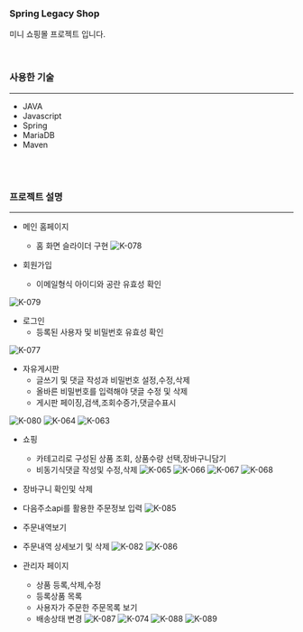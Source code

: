 ### Spring Legacy Shop

 미니 쇼핑몰 프로젝트 입니다.

   <br/>

### 사용한 기술
- - - 
+ JAVA
+ Javascript
+ Spring
+ MariaDB
+ Maven
<br/>
<br/>

### 프로젝트 설명
- - - 
+ 메인 홈페이지
  + 홈 화면 슬라이더 구현
    ![K-078](https://github.com/lsh5966/springShop/assets/107310843/4cc8dfe5-7543-4e92-a664-8056b8ad1ff9)

+ 회원가입
  + 이메일형식 아이디와 공란 유효성 확인
   
![K-079](https://github.com/lsh5966/springShop/assets/107310843/1b09e224-9470-4d73-b424-d62f9733b372)

+ 로그인
  + 등록된 사용자 및 비밀번호 유효성 확인

![K-077](https://github.com/lsh5966/springShop/assets/107310843/e25aacf8-b83d-4c2c-8454-164004da88fa)

+ 자유게시판
  + 글쓰기 및 댓글 작성과 비밀번호 설정,수정,삭제
  + 올바른 비밀번호를 입력해야 댓글 수정 및 삭제
  + 게시판 페이징,검색,조회수증가,댓글수표시

![K-080](https://github.com/lsh5966/springShop/assets/107310843/2464c813-7041-4f02-af47-379347bc0296)
![K-064](https://github.com/lsh5966/springShop/assets/107310843/8f2556f8-ef90-496d-accc-a9ca07a082d9)
![K-063](https://github.com/lsh5966/springShop/assets/107310843/902a4eef-940b-4ff2-a82e-80a6e19dbad7)
 

+ 쇼핑
  + 카테고리로 구성된 상품 조회, 상품수량 선택,장바구니담기
  + 비동기식댓글 작성및 수정,삭제
![K-065](https://github.com/lsh5966/springShop/assets/107310843/23e06fc6-23d9-4bbc-8d58-f87348dd3684)
![K-066](https://github.com/lsh5966/springShop/assets/107310843/22e14e2c-c44a-4079-9025-9282e546b46c)
 ![K-067](https://github.com/lsh5966/springShop/assets/107310843/9d5f4c18-9032-434e-9deb-a46bd025245b)
  ![K-068](https://github.com/lsh5966/springShop/assets/107310843/ad027aa7-1268-4274-b1dd-13501fc955bc)

    
+ 장바구니 확인및 삭제
+ 다음주소api를 활용한 주문정보 입력
![K-085](https://github.com/lsh5966/springShop/assets/107310843/683bafaa-f966-4c6b-9aaa-6f933282b26c)

+ 주문내역보기
+ 주문내역 상세보기 및 삭제
![K-082](https://github.com/lsh5966/springShop/assets/107310843/752ee5b9-5411-4c70-8d53-dcaf31b95330)
![K-086](https://github.com/lsh5966/springShop/assets/107310843/79c1b160-a0df-48de-9cf6-fff470127335)


+ 관리자 페이지
  + 상품 등록,삭제,수정
  + 등록상품 목록
  + 사용자가 주문한 주문목록 보기
  + 배송상태 변경
![K-087](https://github.com/lsh5966/springShop/assets/107310843/d86fbc98-5197-41e0-946e-bd02a12c0609)
![K-074](https://github.com/lsh5966/springShop/assets/107310843/7cd6adc1-966c-4588-8871-1b4d8a19d610)
![K-088](https://github.com/lsh5966/springShop/assets/107310843/e74b984b-2534-4bca-8cf8-7e98e87cdb97)
![K-089](https://github.com/lsh5966/springShop/assets/107310843/042e760a-937c-44d1-bb1d-695eda6e04ca)


